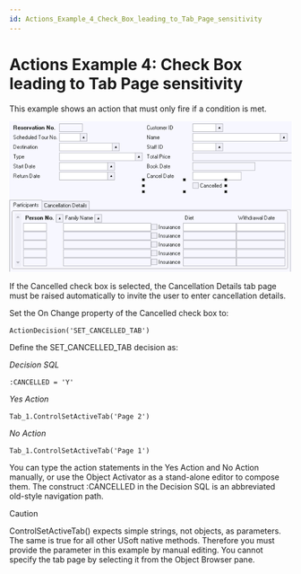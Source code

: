 ```yaml
---
id: Actions_Example_4_Check_Box_leading_to_Tab_Page_sensitivity
---
```


# Actions Example 4: Check Box leading to Tab Page sensitivity

This example shows an action that must only fire if a condition is met.

![](./assets/a1239e8d-2d39-41a3-b336-76054d63f163.png)

If the Cancelled check box is selected, the Cancellation Details tab page must be raised automatically to invite the user to enter cancellation details.

Set the On Change property of the Cancelled check box to:

```
ActionDecision('SET_CANCELLED_TAB')
```

Define the SET_CANCELLED_TAB decision as:

*Decision SQL*

```
:CANCELLED = 'Y'
```

*Yes Action*

```
Tab_1.ControlSetActiveTab('Page 2')
```

*No Action*

```
Tab_1.ControlSetActiveTab('Page 1')
```

You can type the action statements in the Yes Action and No Action manually, or use the Object Activator as a stand-alone editor to compose them. The construct :CANCELLED in the Decision SQL is an abbreviated old-style navigation path.

> [!CAUTION]
> ControlSetActiveTab() expects simple strings, not objects, as parameters. The same is true for all other USoft native methods. Therefore you must provide the parameter in this example by manual editing. You cannot specify the tab page by selecting it from the Object Browser pane.